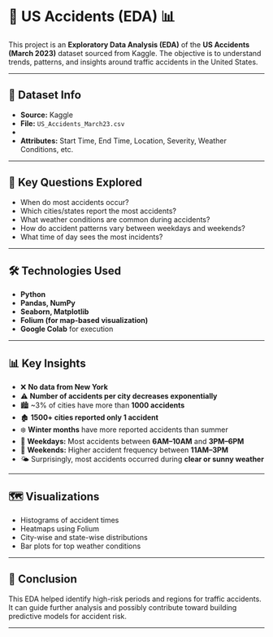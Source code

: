 # 🚗 US Accidents (EDA) 📊

This project is an **Exploratory Data Analysis (EDA)** of the **US Accidents (March 2023)** dataset sourced from Kaggle. The objective is to understand trends, patterns, and insights around traffic accidents in the United States.

---

## 📁 Dataset Info

- **Source:** Kaggle  
- **File:** `US_Accidents_March23.csv`  
- 
- **Attributes:** Start Time, End Time, Location, Severity, Weather Conditions, etc.

---

## 📌 Key Questions Explored

- When do most accidents occur?
- Which cities/states report the most accidents?
- What weather conditions are common during accidents?
- How do accident patterns vary between weekdays and weekends?
- What time of day sees the most incidents?

---

## 🛠️ Technologies Used

- **Python**
- **Pandas, NumPy**
- **Seaborn, Matplotlib**
- **Folium (for map-based visualization)**
- **Google Colab** for execution

---

## 📊 Key Insights

- ❌ **No data from New York**
- ⚠️ **Number of accidents per city decreases exponentially**
- 🏙️ ~3% of cities have more than **1000 accidents**
- 🏚️ **1500+ cities reported only 1 accident**
- ❄️ **Winter months** have more reported accidents than summer
- 📅 **Weekdays:** Most accidents between **6AM–10AM** and **3PM–6PM**
- 📆 **Weekends:** Higher accident frequency between **11AM–3PM**
- 🌤️ Surprisingly, most accidents occurred during **clear or sunny weather**

---

## 🗺️ Visualizations

- Histograms of accident times
- Heatmaps using Folium
- City-wise and state-wise distributions
- Bar plots for top weather conditions

---

## 🧠 Conclusion

This EDA helped identify high-risk periods and regions for traffic accidents. It can guide further analysis and possibly contribute toward building predictive models for accident risk.

---



